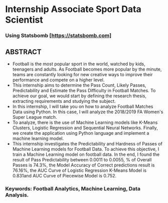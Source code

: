 # Internship Associate Sport Data Scientist
### Using **Statsbomb** [https://statsbomb.com]

## ABSTRACT
- Football is the most popular sport in the world, watched by kids, teenagers and
adults. As Football becomes more popular by the minute, teams are constantly
looking for new creative ways to improve their performance and compete on a
higher level.
- This internship aims to determine the Pass Count, Likely Passes, Predictability and
Estimate the Pass Difficulty in Football Matches. To achieve our goal, we would
start by defining the research thesis, extracting requirements and studying the
subject.
- In this internship, I will take you on how to analyze Football Matches Data using
Python. In this case, I will analyze the 2018/2019 FA Women's Super League
match.
- To analyze, there is the use of Machine Learning models like K-Means Clusters,
Logistic Regression and Sequential Neural Networks. Finally, we create the
application using Python language and implement a machine learning model.
- This internship investigates the Predictability and Hardness of Passes of Machine
Learning models for Football Data. To achieve this objective, I train a Machine
Learning model on football data. In the end, I found the result of Pass
Predictability between 0.0011 to 0.0055, % of Overall Passes is 74.3%, the Model
Accuracy of Correct predictions result is 76.16%, the AUC Curve of Logistic
Regression K-Means Model is 0.831and AUC Curve of Piecewise Model is
0.752.
### Keywords: Football Analytics, Machine Learning, Data Analysis.
